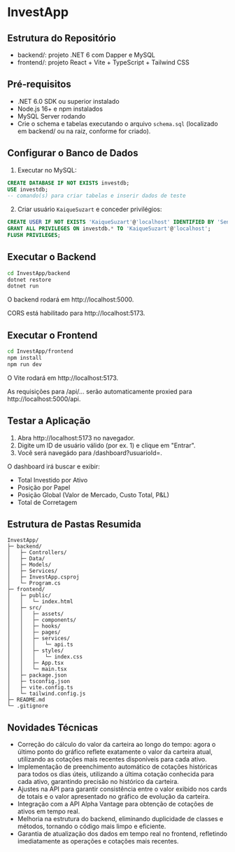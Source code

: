 # InvestApp

## Estrutura do Repositório

- backend/: projeto .NET 6 com Dapper e MySQL
- frontend/: projeto React + Vite + TypeScript + Tailwind CSS

## Pré‐requisitos

- .NET 6.0 SDK ou superior instalado
- Node.js 16+ e npm instalados
- MySQL Server rodando
- Crie o schema e tabelas executando o arquivo `schema.sql` (localizado em backend/ ou na raiz, conforme for criado).

## Configurar o Banco de Dados

1. Executar no MySQL:
```sql
CREATE DATABASE IF NOT EXISTS investdb;
USE investdb;
-- comando(s) para criar tabelas e inserir dados de teste
```

2. Criar usuário `KaiqueSuzart` e conceder privilégios:
```sql
CREATE USER IF NOT EXISTS 'KaiqueSuzart'@'localhost' IDENTIFIED BY 'SenhaProjeto2025';
GRANT ALL PRIVILEGES ON investdb.* TO 'KaiqueSuzart'@'localhost';
FLUSH PRIVILEGES;
```

## Executar o Backend

```bash
cd InvestApp/backend
dotnet restore
dotnet run
```

O backend rodará em http://localhost:5000.

CORS está habilitado para http://localhost:5173.

## Executar o Frontend

```bash
cd InvestApp/frontend
npm install
npm run dev
```

O Vite rodará em http://localhost:5173.

As requisições para /api/... serão automaticamente proxied para http://localhost:5000/api.

## Testar a Aplicação

1. Abra http://localhost:5173 no navegador.
2. Digite um ID de usuário válido (por ex. 1) e clique em "Entrar".
3. Você será navegádo para /dashboard?usuarioId=<ID>.

O dashboard irá buscar e exibir:
- Total Investido por Ativo
- Posição por Papel
- Posição Global (Valor de Mercado, Custo Total, P&L)
- Total de Corretagem

## Estrutura de Pastas Resumida

```
InvestApp/
├─ backend/
│   ├─ Controllers/
│   ├─ Data/
│   ├─ Models/
│   ├─ Services/
│   ├─ InvestApp.csproj
│   └─ Program.cs
├─ frontend/
│   ├─ public/
│   │   └─ index.html
│   ├─ src/
│   │   ├─ assets/
│   │   ├─ components/
│   │   ├─ hooks/
│   │   ├─ pages/
│   │   ├─ services/
│   │   │   └─ api.ts
│   │   ├─ styles/
│   │   │   └─ index.css
│   │   ├─ App.tsx
│   │   └─ main.tsx
│   ├─ package.json
│   ├─ tsconfig.json
│   ├─ vite.config.ts
│   └─ tailwind.config.js
├─ README.md
└─ .gitignore
```

## Novidades Técnicas

- Correção do cálculo do valor da carteira ao longo do tempo: agora o último ponto do gráfico reflete exatamente o valor da carteira atual, utilizando as cotações mais recentes disponíveis para cada ativo.
- Implementação de preenchimento automático de cotações históricas para todos os dias úteis, utilizando a última cotação conhecida para cada ativo, garantindo precisão no histórico da carteira.
- Ajustes na API para garantir consistência entre o valor exibido nos cards de totais e o valor apresentado no gráfico de evolução da carteira.
- Integração com a API Alpha Vantage para obtenção de cotações de ativos em tempo real.
- Melhoria na estrutura do backend, eliminando duplicidade de classes e métodos, tornando o código mais limpo e eficiente.
- Garantia de atualização dos dados em tempo real no frontend, refletindo imediatamente as operações e cotações mais recentes. 